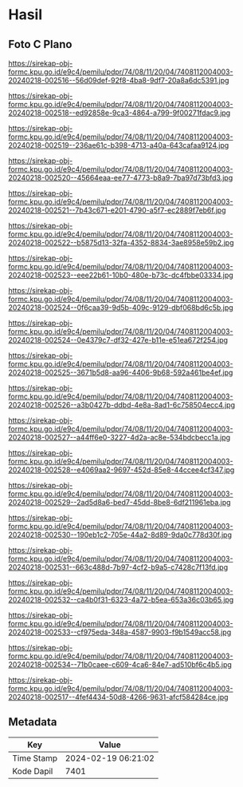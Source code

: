# Hasil

## Foto C Plano

https://sirekap-obj-formc.kpu.go.id/e9c4/pemilu/pdpr/74/08/11/20/04/7408112004003-20240218-002516--56d09def-92f8-4ba8-9df7-20a8a6dc5391.jpg

https://sirekap-obj-formc.kpu.go.id/e9c4/pemilu/pdpr/74/08/11/20/04/7408112004003-20240218-002518--ed92858e-9ca3-4864-a799-9f00271fdac9.jpg

https://sirekap-obj-formc.kpu.go.id/e9c4/pemilu/pdpr/74/08/11/20/04/7408112004003-20240218-002519--236ae61c-b398-4713-a40a-643cafaa9124.jpg

https://sirekap-obj-formc.kpu.go.id/e9c4/pemilu/pdpr/74/08/11/20/04/7408112004003-20240218-002520--45664eaa-ee77-4773-b8a9-7ba97d73bfd3.jpg

https://sirekap-obj-formc.kpu.go.id/e9c4/pemilu/pdpr/74/08/11/20/04/7408112004003-20240218-002521--7b43c671-e201-4790-a5f7-ec2889f7eb6f.jpg

https://sirekap-obj-formc.kpu.go.id/e9c4/pemilu/pdpr/74/08/11/20/04/7408112004003-20240218-002522--b5875d13-32fa-4352-8834-3ae8958e59b2.jpg

https://sirekap-obj-formc.kpu.go.id/e9c4/pemilu/pdpr/74/08/11/20/04/7408112004003-20240218-002523--eee22b61-10b0-480e-b73c-dc4fbbe03334.jpg

https://sirekap-obj-formc.kpu.go.id/e9c4/pemilu/pdpr/74/08/11/20/04/7408112004003-20240218-002524--0f6caa39-9d5b-409c-9129-dbf068bd6c5b.jpg

https://sirekap-obj-formc.kpu.go.id/e9c4/pemilu/pdpr/74/08/11/20/04/7408112004003-20240218-002524--0e4379c7-df32-427e-b11e-e51ea672f254.jpg

https://sirekap-obj-formc.kpu.go.id/e9c4/pemilu/pdpr/74/08/11/20/04/7408112004003-20240218-002525--3671b5d8-aa96-4406-9b68-592a461be4ef.jpg

https://sirekap-obj-formc.kpu.go.id/e9c4/pemilu/pdpr/74/08/11/20/04/7408112004003-20240218-002526--a3b0427b-ddbd-4e8a-8ad1-6c758504ecc4.jpg

https://sirekap-obj-formc.kpu.go.id/e9c4/pemilu/pdpr/74/08/11/20/04/7408112004003-20240218-002527--a44ff6e0-3227-4d2a-ac8e-534bdcbecc1a.jpg

https://sirekap-obj-formc.kpu.go.id/e9c4/pemilu/pdpr/74/08/11/20/04/7408112004003-20240218-002528--e4069aa2-9697-452d-85e8-44ccee4cf347.jpg

https://sirekap-obj-formc.kpu.go.id/e9c4/pemilu/pdpr/74/08/11/20/04/7408112004003-20240218-002529--2ad5d8a6-bed7-45dd-8be8-6df211961eba.jpg

https://sirekap-obj-formc.kpu.go.id/e9c4/pemilu/pdpr/74/08/11/20/04/7408112004003-20240218-002530--190eb1c2-705e-44a2-8d89-9da0c778d30f.jpg

https://sirekap-obj-formc.kpu.go.id/e9c4/pemilu/pdpr/74/08/11/20/04/7408112004003-20240218-002531--663c488d-7b97-4cf2-b9a5-c7428c7f13fd.jpg

https://sirekap-obj-formc.kpu.go.id/e9c4/pemilu/pdpr/74/08/11/20/04/7408112004003-20240218-002532--ca4b0f31-6323-4a72-b5ea-653a36c03b65.jpg

https://sirekap-obj-formc.kpu.go.id/e9c4/pemilu/pdpr/74/08/11/20/04/7408112004003-20240218-002533--cf975eda-348a-4587-9903-f9b1549acc58.jpg

https://sirekap-obj-formc.kpu.go.id/e9c4/pemilu/pdpr/74/08/11/20/04/7408112004003-20240218-002534--71b0caee-c609-4ca6-84e7-ad510bf6c4b5.jpg

https://sirekap-obj-formc.kpu.go.id/e9c4/pemilu/pdpr/74/08/11/20/04/7408112004003-20240218-002517--4fef4434-50d8-4266-9631-afcf584284ce.jpg


## Metadata

| Key        | Value               |
| ---------- | ------------------- |
| Time Stamp | 2024-02-19 06:21:02 |
| Kode Dapil | 7401                |




